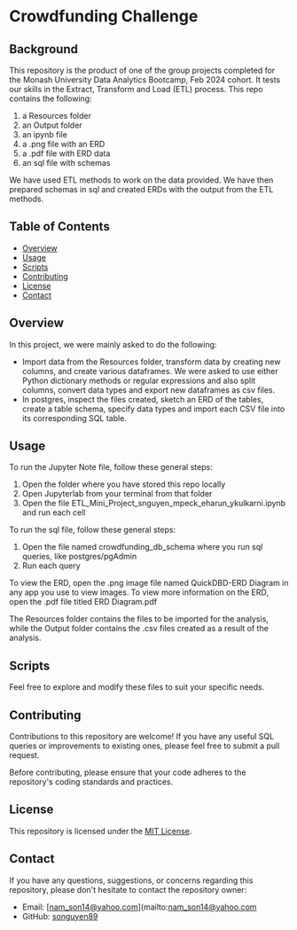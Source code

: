 # Crowdfunding Challenge

## Background
This repository is the product of one of the group projects completed for the Monash University Data Analytics Bootcamp, Feb 2024 cohort. It tests our skills in the Extract, Transform and Load (ETL) process. This repo contains the following:
1. a Resources folder
2. an Output folder
3. an ipynb file
4. a .png file with an ERD 
5. a .pdf file with ERD data 
6. an sql file with schemas

We have used ETL methods to work on the data provided. We have then prepared schemas in sql and created ERDs with the output from the ETL methods.

## Table of Contents

- [Overview](#overview)
- [Usage](#usage)
- [Scripts](#scripts)
- [Contributing](#contributing)
- [License](#license)
- [Contact](#contact)

## Overview
In this project, we were mainly asked to do the following:
* Import data from the Resources folder, transform data by creating new columns, and create various dataframes. We were asked to use either Python dictionary methods or regular expressions and also split columns, convert data types and export new dataframes as csv files. 
* In postgres, inspect the files created, sketch an ERD of the tables, create a table schema, specify data types and import each CSV file into its corresponding SQL table.

## Usage

To run the Jupyter Note file, follow these general steps:

1. Open the folder where you have stored this repo locally
2. Open Jupyterlab from your terminal from that folder
2. Open the file ETL_Mini_Project_snguyen_mpeck_eharun_ykulkarni.ipynb and run each cell

To run the sql file, follow these general steps:
1. Open the file named crowdfunding_db_schema where you run sql queries, like postgres/pgAdmin
2. Run each query 

To view the ERD, open the .png image file named QuickDBD-ERD Diagram in any app you use to view images. To view more information on the ERD, open the .pdf file titled ERD Diagram.pdf

The Resources folder contains the files to be imported for the analysis, while the Output folder contains the .csv files created as a result of the analysis. 



## Scripts

Feel free to explore and modify these files to suit your specific needs.

## Contributing

Contributions to this repository are welcome! If you have any useful SQL queries or improvements to existing ones, please feel free to submit a pull request.

Before contributing, please ensure that your code adheres to the repository's coding standards and practices.

## License

This repository is licensed under the [MIT License](LICENSE).

## Contact

If you have any questions, suggestions, or concerns regarding this repository, please don't hesitate to contact the repository owner:

- Email: [nam_son14@yahoo.com](mailto:nam_son14@yahoo.com
- GitHub: [songuyen89](https://github.com/sonnguyen89)